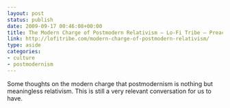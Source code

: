 ```yaml
---
layout: post
status: publish
date: 2009-09-17 00:46:08+00:00
title: The Modern Charge of Postmodern Relativism – Lo-Fi Tribe – Preaching Emerging Faith
link: http://lofitribe.com/modern-charge-of-postmodern-relativism/
type: aside
categories:
- culture
- postmodernism
---
```


Some thoughts on the modern charge that postmodernism is nothing but meaningless relativism. This is still a very relevant conversation for us to have.
